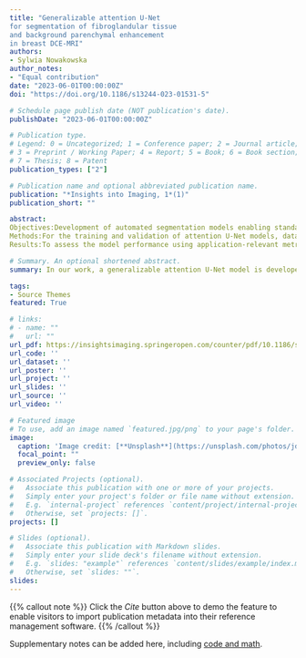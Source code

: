 ```yaml
---
title: "Generalizable attention U-Net
for segmentation of fibroglandular tissue
and background parenchymal enhancement
in breast DCE-MRI"
authors:
- Sylwia Nowakowska
author_notes:
- "Equal contribution"
date: "2023-06-01T00:00:00Z"
doi: "https://doi.org/10.1186/s13244-023-01531-5"

# Schedule page publish date (NOT publication's date).
publishDate: "2023-06-01T00:00:00Z"

# Publication type.
# Legend: 0 = Uncategorized; 1 = Conference paper; 2 = Journal article;
# 3 = Preprint / Working Paper; 4 = Report; 5 = Book; 6 = Book section;
# 7 = Thesis; 8 = Patent
publication_types: ["2"]

# Publication name and optional abbreviated publication name.
publication: "*Insights into Imaging, 1*(1)"
publication_short: ""

abstract: 
Objectives:Development of automated segmentation models enabling standardized volumetric quantification of fibroglandular tissue (FGT) from native volumes and background parenchymal enhancement (BPE) from subtraction volumes of dynamic contrast-enhanced breast MRI. Subsequent assessment of the developed models in the context of FGT and BPE Breast Imaging Reporting and Data System (BI-RADS)-compliant classification.
Methods:For the training and validation of attention U-Net models, data coming from a single 3.0-T scanner was used. For testing, additional data from 1.5-T scanner and data acquired in a different institution with a 3.0-T scanner was utilized. The developed models were used to quantify the amount of FGT and BPE in 80 DCE-MRI examinations, and a correlation between these volumetric measures and the classes assigned by radiologists was performed.
Results:To assess the model performance using application-relevant metrics, the correlation between the volumes of breast, FGT, and BPE calculated from ground truth masks and predicted masks was checked. Pearson correlation coefficients ranging from 0.963 ± 0.004 to 0.999 ± 0.001 were achieved. The Spearman correlation coefficient for the quantitative and qualitative assessment, i.e., classification by radiologist, of FGT amounted to 0.70 (p < 0.0001), whereas BPE amounted to 0.37 (p = 0.0006).

# Summary. An optional shortened abstract.
summary: In our work, a generalizable attention U-Net model is developed, which can reliably segment breast tissue and contrast uptake of the healthy parenchyma in breast DCE-MRI. Our results suggest that when assessing breast tissue density, it is sufficient to use volumetric measures alone. However, for the evaluation of contrast uptake, additional models considering voxels’ intensity distribution and morphology are required.

tags:
- Source Themes
featured: True

# links:
# - name: ""
#   url: ""
url_pdf: https://insightsimaging.springeropen.com/counter/pdf/10.1186/s13244-023-01531-5.pdf
url_code: ''
url_dataset: ''
url_poster: ''
url_project: ''
url_slides: ''
url_source: ''
url_video: ''

# Featured image
# To use, add an image named `featured.jpg/png` to your page's folder. 
image:
  caption: 'Image credit: [**Unsplash**](https://unsplash.com/photos/jdD8gXaTZsc)'
  focal_point: ""
  preview_only: false

# Associated Projects (optional).
#   Associate this publication with one or more of your projects.
#   Simply enter your project's folder or file name without extension.
#   E.g. `internal-project` references `content/project/internal-project/index.md`.
#   Otherwise, set `projects: []`.
projects: []

# Slides (optional).
#   Associate this publication with Markdown slides.
#   Simply enter your slide deck's filename without extension.
#   E.g. `slides: "example"` references `content/slides/example/index.md`.
#   Otherwise, set `slides: ""`.
slides:
---
```


{{% callout note %}}
Click the *Cite* button above to demo the feature to enable visitors to import publication metadata into their reference management software.
{{% /callout %}}

Supplementary notes can be added here, including [code and math](https://sourcethemes.com/academic/docs/writing-markdown-latex/).
